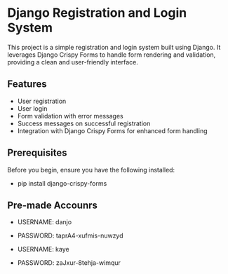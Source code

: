# Django Registration and Login System

This project is a simple registration and login system built using Django. It leverages Django Crispy Forms to handle form rendering and validation, providing a clean and user-friendly interface.

## Features
- User registration
- User login
- Form validation with error messages
- Success messages on successful registration
- Integration with Django Crispy Forms for enhanced form handling

## Prerequisites
Before you begin, ensure you have the following installed:
- pip install django-crispy-forms

## Pre-made Accounrs
- USERNAME: danjo
- PASSWORD: taprA4-xufmis-nuwzyd

- USERNAME: kaye
- PASSWORD: zaJxur-8tehja-wimqur
